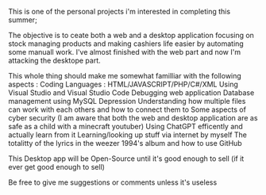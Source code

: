 This is one of the personal projects i'm interested in completing this summer;

The objective is to ceate both a web and a desktop application focusing on stock managing products and making cashiers life easier by automating some manuall work.
I've almost finished with the web part and now I'm attacking the desktope part.

This whole thing should make me somewhat familliar with the following aspects :
  Coding Languages : HTML/JAVASCRIPT/PHP/C#/XML
  Using Visual Studio and Visual Studio Code
  Debugging web application
  Database management using MySQL
  Depression
  Understanding how multiple files can work with each others and how to connect them to
  Some aspects of cyber security (I am aware that both the web and desktop application are as safe as a child with a minecraft youtuber)
  Using ChatGPT efficently and actually learn from it
  Learning/looking up stuff via internet by myself
  The totalitty of the lyrics in the weezer 1994's album
  and how to use GitHub

This Desktop app will be Open-Source until it's good enough to sell (if it ever get good enough to sell)

Be free to give me suggestions or comments unless it's useless
